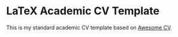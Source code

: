 # LaTeX Academic CV Template

This is my standard academic CV template based on <a href="https://github.com/posquit0/Awesome-CV">Awesome CV</a>.


